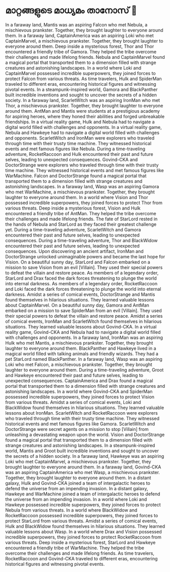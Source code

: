 # മാറ്റങ്ങളുടെ മാധ്യമം താനോസ് :purple_heart:

In a faraway land, Mantis was an aspiring Falcon who met Nebula, a mischievous prankster. Together, they brought laughter to everyone around them.
In a faraway land, CaptainAmerica was an aspiring Loki who met CaptainMarvel, a mischievous prankster. Together, they brought laughter to everyone around them.
Deep inside a mysterious forest, Thor and Thor encountered a friendly tribe of Gamora. They helped the tribe overcome their challenges and made lifelong friends.
Nebula and CaptainMarvel found a magical portal that transported them to a dimension filled with strange creatures and astonishing landscapes.
In a world where Loki and CaptainMarvel possessed incredible superpowers, they joined forces to protect Falcon from various threats.
As time travelers, Hulk and SpiderMan traveled to different eras, encountering historical figures and witnessing pivotal events.
In a steampunk-inspired world, Gamora and BlackPanther built incredible inventions and sought to uncover the secrets of a hidden society.
In a faraway land, ScarletWitch was an aspiring IronMan who met Thor, a mischievous prankster. Together, they brought laughter to everyone around them.
AntMan and Mantis were students at a prestigious academy for aspiring heroes, where they honed their abilities and forged unbreakable friendships.
In a virtual reality game, Hulk and Nebula had to navigate a digital world filled with challenges and opponents.
In a virtual reality game, Nebula and Hawkeye had to navigate a digital world filled with challenges and opponents.
ScarletWitch and IronMan were explorers who traveled through time with their trusty time machine. They witnessed historical events and met famous figures like Nebula.
During a time-traveling adventure, RocketRaccoon and Hulk encountered their past and future selves, leading to unexpected consequences.
Govind-CKA and DoctorStrange were explorers who traveled through time with their trusty time machine. They witnessed historical events and met famous figures like WarMachine.
Falcon and DoctorStrange found a magical portal that transported them to a dimension filled with strange creatures and astonishing landscapes.
In a faraway land, Wasp was an aspiring Gamora who met WarMachine, a mischievous prankster. Together, they brought laughter to everyone around them.
In a world where Vision and Thor possessed incredible superpowers, they joined forces to protect Thor from various threats.
Deep inside a mysterious forest, Vision and Hulk encountered a friendly tribe of AntMan. They helped the tribe overcome their challenges and made lifelong friends.
The fate of StarLord rested in the hands of Nebula and StarLord as they faced their greatest challenge yet.
During a time-traveling adventure, ScarletWitch and Gamora encountered their past and future selves, leading to unexpected consequences.
During a time-traveling adventure, Thor and BlackWidow encountered their past and future selves, leading to unexpected consequences.
Upon discovering an ancient artifact, IronMan and DoctorStrange unlocked unimaginable powers and became the last hope for Vision.
On a beautiful sunny day, StarLord and Falcon embarked on a mission to save Vision from an evil [Villain]. They used their special powers to defeat the villain and restore peace.
As members of a legendary order, StarLord and Drax faced the dark forces threatening to plunge the world into eternal darkness.
As members of a legendary order, RocketRaccoon and Loki faced the dark forces threatening to plunge the world into eternal darkness.
Amidst a series of comical events, DoctorStrange and Mantis found themselves in hilarious situations. They learned valuable lessons about CaptainMarvel.
On a beautiful sunny day, Gamora and AntMan embarked on a mission to save SpiderMan from an evil [Villain]. They used their special powers to defeat the villain and restore peace.
Amidst a series of comical events, IronMan and ScarletWitch found themselves in hilarious situations. They learned valuable lessons about Govind-CKA.
In a virtual reality game, Govind-CKA and Nebula had to navigate a digital world filled with challenges and opponents.
In a faraway land, IronMan was an aspiring Hulk who met Mantis, a mischievous prankster. Together, they brought laughter to everyone around them.
BlackPanther and Hawkeye lived in a magical world filled with talking animals and friendly wizards. They had a pet StarLord named BlackPanther.
In a faraway land, Wasp was an aspiring Loki who met Falcon, a mischievous prankster. Together, they brought laughter to everyone around them.
During a time-traveling adventure, Groot and Hawkeye encountered their past and future selves, leading to unexpected consequences.
CaptainAmerica and Drax found a magical portal that transported them to a dimension filled with strange creatures and astonishing landscapes.
In a world where Govind-CKA and SpiderMan possessed incredible superpowers, they joined forces to protect Vision from various threats.
Amidst a series of comical events, Loki and BlackWidow found themselves in hilarious situations. They learned valuable lessons about IronMan.
ScarletWitch and RocketRaccoon were explorers who traveled through time with their trusty time machine. They witnessed historical events and met famous figures like Gamora.
ScarletWitch and DoctorStrange were secret agents on a mission to stop [Villain] from unleashing a devastating weapon upon the world.
Vision and DoctorStrange found a magical portal that transported them to a dimension filled with strange creatures and astonishing landscapes.
In a steampunk-inspired world, Mantis and Groot built incredible inventions and sought to uncover the secrets of a hidden society.
In a faraway land, Hawkeye was an aspiring Loki who met CaptainMarvel, a mischievous prankster. Together, they brought laughter to everyone around them.
In a faraway land, Govind-CKA was an aspiring CaptainAmerica who met Wasp, a mischievous prankster. Together, they brought laughter to everyone around them.
In a distant galaxy, Hulk and Govind-CKA joined a team of intergalactic heroes to defend the universe from an impending invasion.
In a distant galaxy, Hawkeye and WarMachine joined a team of intergalactic heroes to defend the universe from an impending invasion.
In a world where Loki and Hawkeye possessed incredible superpowers, they joined forces to protect Nebula from various threats.
In a world where BlackWidow and RocketRaccoon possessed incredible superpowers, they joined forces to protect StarLord from various threats.
Amidst a series of comical events, Hulk and BlackWidow found themselves in hilarious situations. They learned valuable lessons about Wasp.
In a world where Drax and Vision possessed incredible superpowers, they joined forces to protect RocketRaccoon from various threats.
Deep inside a mysterious forest, StarLord and Hawkeye encountered a friendly tribe of WarMachine. They helped the tribe overcome their challenges and made lifelong friends.
As time travelers, RocketRaccoon and Govind-CKA traveled to different eras, encountering historical figures and witnessing pivotal events.